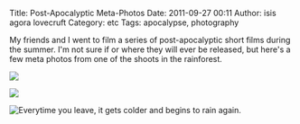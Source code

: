 Title: Post-Apocalyptic Meta-Photos
Date: 2011-09-27 00:11
Author: isis agora lovecruft
Category: etc
Tags: apocalypse, photography

My friends and I went to film a series of post-apocalyptic short films
during the summer. I'm not sure if or where they will ever be released,
but here's a few meta photos from one of the shoots in the rainforest.

![](http://www.patternsinthevoid.net/blog/wp-content/uploads/2011/09/forestpostapoc3.png)

![](http://www.patternsinthevoid.net/blog/wp-content/uploads/2011/09/forestpostapoc2.png)

![Everytime you leave, it gets colder and begins to rain again.](http://www.patternsinthevoid.net/blog/wp-content/uploads/2011/09/forestpostapoc1.png)

